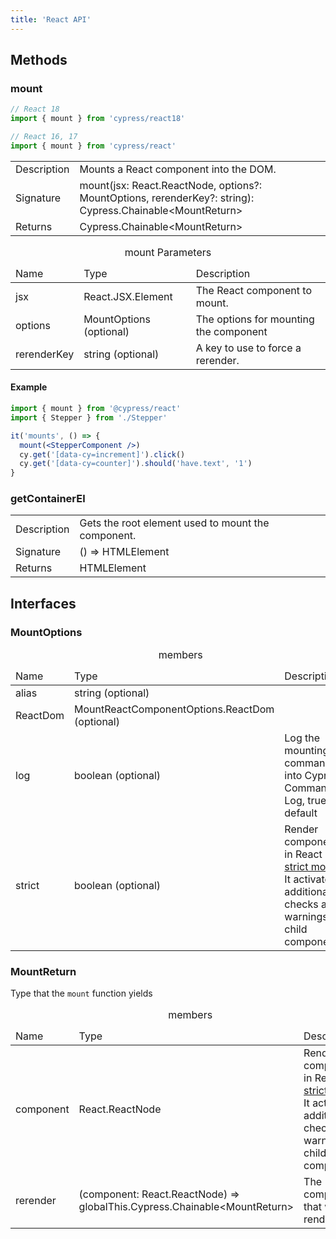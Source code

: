 ```yaml
---
title: 'React API'
---
```


## Methods

### mount

```js
// React 18
import { mount } from 'cypress/react18'

// React 16, 17
import { mount } from 'cypress/react'
```

<table class="api-table table-list">
  <tr>
    <td>Description</td>
    <td>
      Mounts a React component into the DOM.
    </td>  
  </tr>
  <tr>
    <td>Signature</td>
    <td>mount(jsx: React.ReactNode, options?: MountOptions, rerenderKey?: string): Cypress.Chainable&lt;MountReturn&gt;</td>
  </tr>
  <tr>
    <td>Returns</td>
    <td>Cypress.Chainable&lt;MountReturn&gt;</td>
  </tr>
</table>

<table class="api-table">
  <caption>mount Parameters</caption>
    <thead>
    <td>Name</td>
    <td>Type</td>
    <td>Description</td>
  </thead>
  <tr>
    <td>jsx</td>
    <td>React.JSX.Element</td>
    <td>The React component to mount.</td>
  </tr>
  <tr>
    <td>options</td>
    <td>MountOptions (optional)</td>
    <td>The options for mounting the component</td>
  </tr>
  <tr>
    <td>rerenderKey</td>
    <td>string (optional)</td>
    <td>A key to use to force a rerender.</td>
  </tr>
</table>

#### Example

```jsx
import { mount } from '@cypress/react'
import { Stepper } from './Stepper'

it('mounts', () => {
  mount(<StepperComponent />)
  cy.get('[data-cy=increment]').click()
  cy.get('[data-cy=counter]').should('have.text', '1')
}
```

### getContainerEl

<table class="api-table">
  <tr>
    <td>Description</td>
    <td>
      Gets the root element used to mount the component.
    </td>  
  </tr>
  <tr>
    <td>Signature</td>
    <td>() => HTMLElement</td>
  </tr>
  <tr>
    <td>Returns</td>
    <td>HTMLElement</td>
  </tr>
</table>

## Interfaces

### MountOptions

<table class="api-table">
  <caption>members</caption>
  <thead>
    <td>Name</td>
    <td>Type</td>
    <td>Description</td>
  </thead>
  <tr>
    <td>alias</td>
    <td>string (optional)</td>
    <td></td>
  </tr>
  <tr>
    <td>ReactDom</td>
    <td>MountReactComponentOptions.ReactDom (optional)</td>
    <td></td>
  </tr>
  <tr>
    <td>log</td>
    <td>boolean (optional)</td>
    <td>Log the mounting command into Cypress Command Log, true by default</td>
  </tr>
  <tr>
    <td>strict</td>
    <td>boolean (optional)</td>
    <td>Render component in React <a href="https://reactjs.org/docs/strict-mode.html">strict mode</a>
    It activates additional checks and warnings for child components.</td>
  </tr>
</table>

### MountReturn

Type that the `mount` function yields

<table class="api-table">
  <caption>members</caption>
  <thead>
    <td>Name</td>
    <td>Type</td>
    <td>Description</td>
  </thead>
  <tr>
    <td>component</td>
    <td>React.ReactNode</td>
    <td>Render component in React <a href="https://reactjs.org/docs/strict-mode.html">strict mode</a>
    It activates additional checks and warnings for child components.</td>
  </tr>
  <tr>
    <td>rerender</td>
    <td>(component: React.ReactNode) => globalThis.Cypress.Chainable&lt;MountReturn&gt;</td>
    <td>The component that was rendered.</td>
  </tr>
</table>

